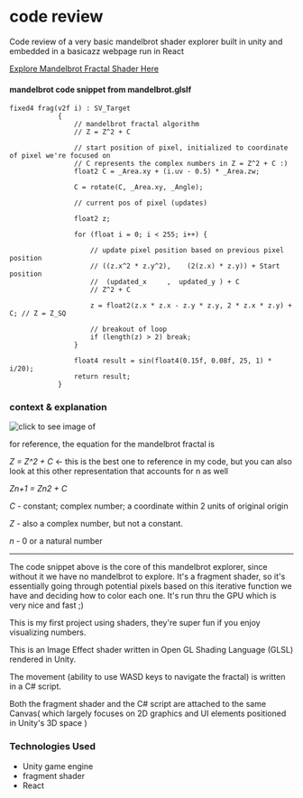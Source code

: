 # code review
Code review of a very basic mandelbrot shader explorer built in unity and embedded in a basicazz webpage run in React 

[Explore Mandelbrot Fractal Shader Here](https://f05unt.csb.app/)

#### mandelbrot code snippet from mandelbrot.glslf ####
```
fixed4 frag(v2f i) : SV_Target
            {
                // mandelbrot fractal algorithm  
                // Z = Z^2 + C
                
                // start position of pixel, initialized to coordinate of pixel we're focused on 
                // C represents the complex numbers in Z = Z^2 + C :) 
                float2 C = _Area.xy + (i.uv - 0.5) * _Area.zw; 
                
                C = rotate(C, _Area.xy, _Angle);
                
                // current pos of pixel (updates)
               
                float2 z;

                for (float i = 0; i < 255; i++) {

                    // update pixel position based on previous pixel position 
                    // ((z.x^2 * z.y^2),    (2(z.x) * z.y)) + Start position
                    //  (updated_x     ,  updated_y ) + C
                    // Z^2 + C 
                    
                    z = float2(z.x * z.x - z.y * z.y, 2 * z.x * z.y) + C; // Z = Z_SQ

                    // breakout of loop
                    if (length(z) > 2) break;
                }

                float4 result = sin(float4(0.15f, 0.08f, 25, 1) * i/20);
                return result;
            }
 ```
 ### context & explanation ### 
 
 ![click to see image of ](https://i.imgur.com/GzYHLRJ.png)
 
 for reference, the equation for the mandelbrot fractal is 
 
 *Z = Z^2 + C* <-  this is the best one to reference in my code, but you can also look at this other representation that accounts for n as well
 
 *Zn+1 = Zn2 + C* 
 
 *C* - constant; complex number; a coordinate within 2 units of original origin 
 
 *Z* - also a complex number, but not a constant. 
 
 *n* - 0 or a natural number 
 
 ************ ************ ************

 
 The code snippet above is the core of this mandelbrot explorer, since without it we have no mandelbrot to explore. 
 It's a fragment shader, so it's essentially going through potential pixels based on this iterative function we have and deciding how to color each one. It's run thru the GPU which is very nice and fast ;)
 
 This is my first project using shaders, they're super fun if you enjoy visualizing numbers.
 
 This is an Image Effect shader written in Open GL Shading Language (GLSL) rendered in Unity. 
 
 The movement (ability to use WASD keys to navigate the fractal) is written in a C# script. 
 
 Both the fragment shader and the C# script are attached to the same Canvas( which largely focuses on 2D graphics and UI elements positioned in Unity's 3D space )
 
 
 ### Technologies Used ### 
 
 - Unity game engine
 - fragment shader 
 - React
